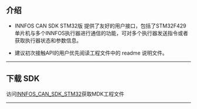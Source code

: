 ## 介绍

*    INNFOS CAN SDK STM32版 提供了友好的用户接口，包括了STM32F429单片机与多个INNFOS执行器进行通信的功能，可对多个执行器发送指令或者获取执行器状态和参数信息。

*    建议初次接触API的用户优先阅读工程文件中的 readme 说明文件。

----

## 下载 SDK

访问[INNFOS_CAN_SDK_STM32](https://github.com/innfos/wiki/blob/master/cn/img/SCA_Controller_Public.rar)获取MDK工程文件

----
